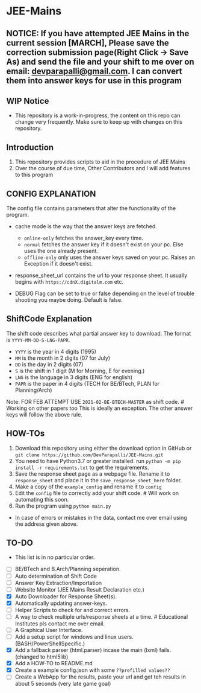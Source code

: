 # JEE-Mains

## NOTICE: If you have attempted JEE Mains in the current session [MARCH], Please save the correction submission page(Right Click -> Save As) and send the file and your shift to me over on email: [devparapalli@gmail.com](mailto:devparapalli@gmail.com). I can convert them into answer keys for use in this program

## WIP Notice

- This repository is a work-in-progress, the content on this repo can change very frequently. Make sure to keep up with changes on this repository.

## Introduction

1. This repository provides scripts to aid in the procedure of JEE Mains
2. Over the course of due time, Other Contributors and I will add features to this program

## CONFIG EXPLANATION

The config file contains parameters that alter the functionality of the program.

- cache mode is the way that the answer keys are fetched.
  - `online-only` fetches the answer_key every time.
  - `normal` fetches the answer key if it doesn't exist on your pc. Else uses the one already present.
  - `offline-only` only uses the answer keys saved on your pc. Raises an Exception if it doesn't exist.

- response_sheet_url contains the url to your response sheet. It usually begins with `https://cdnX.digitalm.com` etc. 
- DEBUG Flag can be set to true or false depending on the level of trouble shooting you maybe doing. Default is false.

## ShiftCode Explanation

The shift code describes what partial answer key to download.
The format is `YYYY-MM-DD-S-LNG-PAPR`.

- `YYYY` is the year in 4 digits (1995)
- `MM` is the month in 2 digits (07 for July)
- `DD` is the day in 2 digits (07)
- `S` is the shift in 1 digit (M for Morning, E for evening.)
- `LNG` is the language in 3 digits (ENG for english)
- `PAPR` is the paper in 4 digits (TECH for BE/BTech, PLAN for Planning/Arch)

Note: FOR FEB ATTEMPT USE `2021-02-BE-BTECH-MASTER` as shift code. # Working on other papers too
This is ideally an exception. The other answer keys will follow the above rule.

## HOW-TOs

1. Download this repository using either the download option in GitHub or `git clone https://github.com/DevParapalli/JEE-Mains.git`
2. You need to have Python3.7 or greater installed. run `python -m pip install -r requirements.txt` to get the requirements.
3. Save the response sheet page as a webpage file. Rename it to `response_sheet` and place it in the `save_response_sheet_here` folder.
4. Make a copy of the `example_config` and rename it to `config`
5. Edit the `config` file to correctly add your shift code. # Will work on automating this soon.
6. Run the program using `python main.py`

- In case of errors or mistakes in the data, contact me over email using the address given above.

## TO-DO

- This list is in no particular order.

- [ ] BE/BTech and B.Arch/Planning seperation.
- [ ] Auto determination of Shift Code
- [ ] Answer Key Extraction/Importation
- [ ] Website Monitor (JEE Mains Result Declaration etc.)
- [x] Auto Downloader for Response Sheet(s).
- [x] Automatically updating answer-keys.
- [ ] Helper Scripts to check for and correct errors.
- [ ] A way to check multiple urls/response sheets at a time. # Educational Institutes pls contact me over email.
- [ ] A Graphical User Interface.
- [ ] Add a setup script for windows and linux users. (BASH/PowerShellSpecific.)
- [x] Add a fallback parser (html.parser) incase the main (lxml) fails. (changed to html5lib)
- [x] Add a HOW-TO to README.md
- [x] Create a example config.json with some `??prefilled values??`
- [ ] Create a WebApp for the results, paste your url and get teh results in about 5 seconds (very late game goal)
